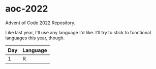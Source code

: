 # aoc-2022
Advent of Code 2022 Repository.

Like last year, I'll use any language I'd like. I'll try to stick to functional languages this year, though.

| Day | Language |
| --- | -------- |
| 1 | R |
